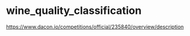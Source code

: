 # wine_quality_classification
https://www.dacon.io/competitions/official/235840/overview/description

